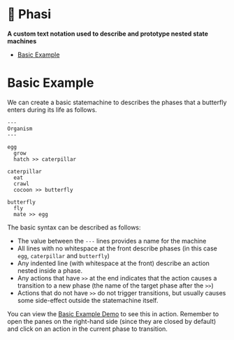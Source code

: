 <!-- omit in toc -->
# 🐛 Phasi

**A custom text notation used to describe and prototype nested state machines**

- [Basic Example](#basic-example)

# Basic Example

We can create a basic statemachine to describes the phases that a butterfly enters during its life as follows. 

```
---
Organism
---

egg
  grow
  hatch >> caterpillar

caterpillar
  eat
  crawl
  cocoon >> butterfly

butterfly
  fly
  mate >> egg
```

The basic syntax can be described as follows:

- The value between the `---` lines provides a name for the machine
- All lines with no whitespace at the front describe phases (in this case `egg`, `caterpillar` and `butterfly`)
- Any indented line (with whitespace at the front) describe an action nested inside a phase.
- Any actions that have `>>` at the end indicates that the action causes a transition to a new phase (the name of the target phase after the `>>`)
- Actions that do not have `>>` do not trigger transitions, but usually causes some side-effect outside the statemachine itself.

You can view the [Basic Example Demo](https://phasi.io/#---%0Aorganism%0A---%0A%0Aegg%0A%20%20grow%0A%20%20hatch%20%3E%3E%20caterpillar%20//%20first%20event%0A%0Acaterpillar%20//%20has%2012%20eyes%0A%20%20eat%20//%20goes%20munch%20munch%0A%20%20crawl%20//%20goes%20squish%20squish%0A%20%20cocoon%20%3E%3E%20butterfly%0A%0Abutterfly%0A%20%20fly%20//%20butterfly%20goes%20brrrrr%0A%20%20mate%20%3E%3E%20egg)
 to see this in action. Remember to open the panes on the right-hand side (since they are closed by default) and click on an action in the current phase to transition.

